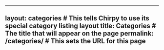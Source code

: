 
---
layout: categories # This tells Chirpy to use its special category listing layout
title: Categories # The title that will appear on the page
permalink: /categories/ # This sets the URL for this page
---
